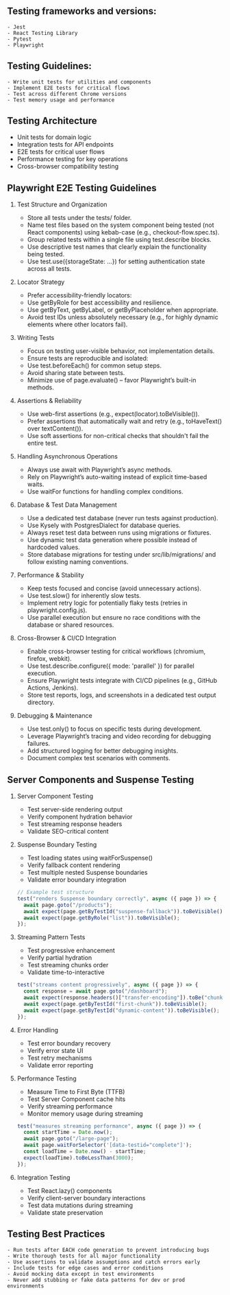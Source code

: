 ## Testing frameworks and versions:

    - Jest
    - React Testing Library
    - Pytest
    - Playwright

## Testing Guidelines:

    - Write unit tests for utilities and components
    - Implement E2E tests for critical flows
    - Test across different Chrome versions
    - Test memory usage and performance

## Testing Architecture

- Unit tests for domain logic
- Integration tests for API endpoints
- E2E tests for critical user flows
- Performance testing for key operations
- Cross-browser compatibility testing

## Playwright E2E Testing Guidelines

1.  Test Structure and Organization

    - Store all tests under the tests/ folder.
    - Name test files based on the system component being tested (not React components) using kebab-case (e.g., checkout-flow.spec.ts).
    - Group related tests within a single file using test.describe blocks.
    - Use descriptive test names that clearly explain the functionality being tested.
    - Use test.use({storageState: ...}) for setting authentication state across all tests.

2.  Locator Strategy

    - Prefer accessibility-friendly locators:
    - Use getByRole for best accessibility and resilience.
    - Use getByText, getByLabel, or getByPlaceholder when appropriate.
    - Avoid test IDs unless absolutely necessary (e.g., for highly dynamic elements where other locators fail).

3.  Writing Tests

    - Focus on testing user-visible behavior, not implementation details.
    - Ensure tests are reproducible and isolated:
    - Use test.beforeEach() for common setup steps.
    - Avoid sharing state between tests.
    - Minimize use of page.evaluate() – favor Playwright’s built-in methods.

4.  Assertions & Reliability

    - Use web-first assertions (e.g., expect(locator).toBeVisible()).
    - Prefer assertions that automatically wait and retry (e.g., toHaveText() over textContent()).
    - Use soft assertions for non-critical checks that shouldn't fail the entire test.

5.  Handling Asynchronous Operations

    - Always use await with Playwright’s async methods.
    - Rely on Playwright’s auto-waiting instead of explicit time-based waits.
    - Use waitFor functions for handling complex conditions.

6.  Database & Test Data Management

    - Use a dedicated test database (never run tests against production).
    - Use Kysely with PostgresDialect for database queries.
    - Always reset test data between runs using migrations or fixtures.
    - Use dynamic test data generation where possible instead of hardcoded values.
    - Store database migrations for testing under src/lib/migrations/ and follow existing naming conventions.

7.  Performance & Stability

    - Keep tests focused and concise (avoid unnecessary actions).
    - Use test.slow() for inherently slow tests.
    - Implement retry logic for potentially flaky tests (retries in playwright.config.js).
    - Use parallel execution but ensure no race conditions with the database or shared resources.

8.  Cross-Browser & CI/CD Integration

    - Enable cross-browser testing for critical workflows (chromium, firefox, webkit).
    - Use test.describe.configure({ mode: 'parallel' }) for parallel execution.
    - Ensure Playwright tests integrate with CI/CD pipelines (e.g., GitHub Actions, Jenkins).
    - Store test reports, logs, and screenshots in a dedicated test output directory.

9.  Debugging & Maintenance
    - Use test.only() to focus on specific tests during development.
    - Leverage Playwright’s tracing and video recording for debugging failures.
    - Add structured logging for better debugging insights.
    - Document complex test scenarios with comments.

## Server Components and Suspense Testing

1. Server Component Testing

   - Test server-side rendering output
   - Verify component hydration behavior
   - Test streaming response headers
   - Validate SEO-critical content

2. Suspense Boundary Testing

   - Test loading states using waitForSuspense()
   - Verify fallback content rendering
   - Test multiple nested Suspense boundaries
   - Validate error boundary integration

   ```typescript
   // Example test structure
   test("renders Suspense boundary correctly", async ({ page }) => {
     await page.goto("/products");
     await expect(page.getByTestId("suspense-fallback")).toBeVisible();
     await expect(page.getByRole("list")).toBeVisible();
   });
   ```

3. Streaming Pattern Tests

   - Test progressive enhancement
   - Verify partial hydration
   - Test streaming chunks order
   - Validate time-to-interactive

   ```typescript
   test("streams content progressively", async ({ page }) => {
     const response = await page.goto("/dashboard");
     await expect(response.headers()["transfer-encoding"]).toBe("chunked");
     await expect(page.getByTestId("first-chunk")).toBeVisible();
     await expect(page.getByTestId("dynamic-content")).toBeVisible();
   });
   ```

4. Error Handling

   - Test error boundary recovery
   - Verify error state UI
   - Test retry mechanisms
   - Validate error reporting

5. Performance Testing

   - Measure Time to First Byte (TTFB)
   - Test Server Component cache hits
   - Verify streaming performance
   - Monitor memory usage during streaming

   ```typescript
   test("measures streaming performance", async ({ page }) => {
     const startTime = Date.now();
     await page.goto("/large-page");
     await page.waitForSelector('[data-testid="complete"]');
     const loadTime = Date.now() - startTime;
     expect(loadTime).toBeLessThan(3000);
   });
   ```

6. Integration Testing
   - Test React.lazy() components
   - Verify client-server boundary interactions
   - Test data mutations during streaming
   - Validate state preservation

## Testing Best Practices

    - Run tests after EACH code generation to prevent introducing bugs
    - Write thorough tests for all major functionality
    - Use assertions to validate assumptions and catch errors early
    - Include tests for edge cases and error conditions
    - Avoid mocking data except in test environments
    - Never add stubbing or fake data patterns for dev or prod environments
